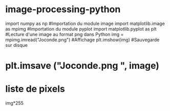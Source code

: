 # image-processing-python

import numpy as np
#Importation du module image
import matplotlib.image as mpimg
#Importation du module pyplot
import matplotlib.pyplot as plt
#Lecture d'une image au format png dans Python
img = mpimg.imread("Joconde.png")
#Affichage
plt.imshow(img)
#Sauvegarde sur disque
# plt.imsave ("Joconde.png ", image)

# liste de pixels
img*255
